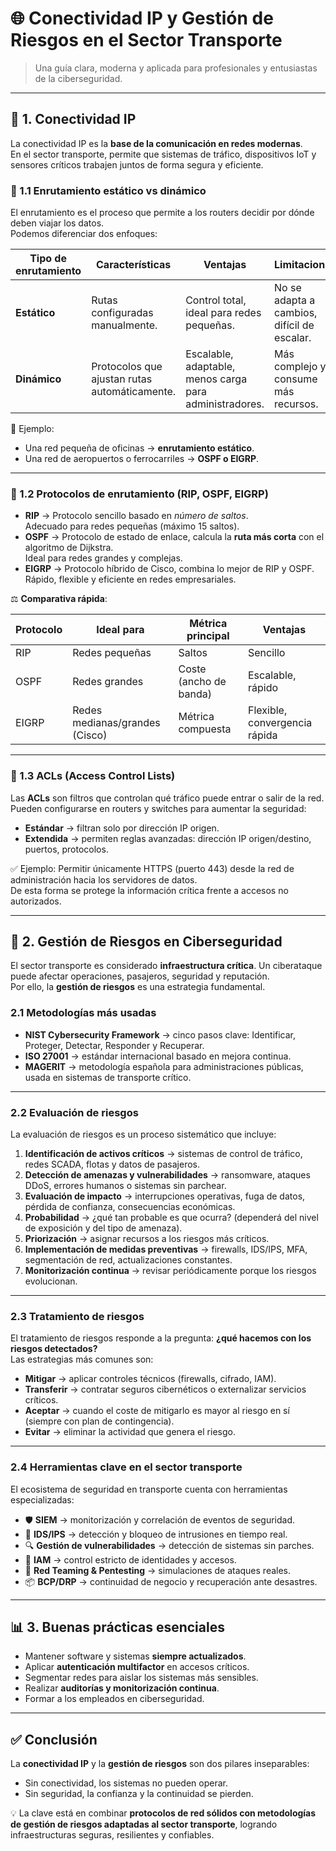 # 🌐 Conectividad IP y Gestión de Riesgos en el Sector Transporte

> Una guía clara, moderna y aplicada para profesionales y entusiastas de la ciberseguridad.

---

## 🚦 1. Conectividad IP

La conectividad IP es la **base de la comunicación en redes modernas**.  
En el sector transporte, permite que sistemas de tráfico, dispositivos IoT y sensores críticos trabajen juntos de forma segura y eficiente.

### 🔹 1.1 Enrutamiento estático vs dinámico

El enrutamiento es el proceso que permite a los routers decidir por dónde deben viajar los datos.  
Podemos diferenciar dos enfoques:

| Tipo de enrutamiento | Características | Ventajas | Limitaciones |
|----------------------|-----------------|----------|--------------|
| **Estático** | Rutas configuradas manualmente. | Control total, ideal para redes pequeñas. | No se adapta a cambios, difícil de escalar. |
| **Dinámico** | Protocolos que ajustan rutas automáticamente. | Escalable, adaptable, menos carga para administradores. | Más complejo y consume más recursos. |

📌 Ejemplo:  
- Una red pequeña de oficinas → **enrutamiento estático**.  
- Una red de aeropuertos o ferrocarriles → **OSPF o EIGRP**.

---

### 🔹 1.2 Protocolos de enrutamiento (RIP, OSPF, EIGRP)

- **RIP** → Protocolo sencillo basado en *número de saltos*.  
  Adecuado para redes pequeñas (máximo 15 saltos).  
- **OSPF** → Protocolo de estado de enlace, calcula la **ruta más corta** con el algoritmo de Dijkstra.  
  Ideal para redes grandes y complejas.  
- **EIGRP** → Protocolo híbrido de Cisco, combina lo mejor de RIP y OSPF.  
  Rápido, flexible y eficiente en redes empresariales.

⚖️ **Comparativa rápida**:

| Protocolo | Ideal para | Métrica principal | Ventajas |
|-----------|------------|------------------|----------|
| RIP | Redes pequeñas | Saltos | Sencillo |
| OSPF | Redes grandes | Coste (ancho de banda) | Escalable, rápido |
| EIGRP | Redes medianas/grandes (Cisco) | Métrica compuesta | Flexible, convergencia rápida |

---

### 🔹 1.3 ACLs (Access Control Lists)

Las **ACLs** son filtros que controlan qué tráfico puede entrar o salir de la red.  
Pueden configurarse en routers y switches para aumentar la seguridad:

- **Estándar** → filtran solo por dirección IP origen.  
- **Extendida** → permiten reglas avanzadas: dirección IP origen/destino, puertos, protocolos.

✅ Ejemplo: Permitir únicamente HTTPS (puerto 443) desde la red de administración hacia los servidores de datos.  
De esta forma se protege la información crítica frente a accesos no autorizados.

---

## 🔐 2. Gestión de Riesgos en Ciberseguridad

El sector transporte es considerado **infraestructura crítica**. Un ciberataque puede afectar operaciones, pasajeros, seguridad y reputación.  
Por ello, la **gestión de riesgos** es una estrategia fundamental.

### 2.1 Metodologías más usadas

- **NIST Cybersecurity Framework** → cinco pasos clave: Identificar, Proteger, Detectar, Responder y Recuperar.  
- **ISO 27001** → estándar internacional basado en mejora continua.  
- **MAGERIT** → metodología española para administraciones públicas, usada en sistemas de transporte crítico.

---

### 2.2 Evaluación de riesgos

La evaluación de riesgos es un proceso sistemático que incluye:

1. **Identificación de activos críticos** → sistemas de control de tráfico, redes SCADA, flotas y datos de pasajeros.  
2. **Detección de amenazas y vulnerabilidades** → ransomware, ataques DDoS, errores humanos o sistemas sin parchear.  
3. **Evaluación de impacto** → interrupciones operativas, fuga de datos, pérdida de confianza, consecuencias económicas.  
4. **Probabilidad** → ¿qué tan probable es que ocurra? (dependerá del nivel de exposición y del tipo de amenaza).  
5. **Priorización** → asignar recursos a los riesgos más críticos.  
6. **Implementación de medidas preventivas** → firewalls, IDS/IPS, MFA, segmentación de red, actualizaciones constantes.  
7. **Monitorización continua** → revisar periódicamente porque los riesgos evolucionan.

---

### 2.3 Tratamiento de riesgos

El tratamiento de riesgos responde a la pregunta: **¿qué hacemos con los riesgos detectados?**  
Las estrategias más comunes son:

- **Mitigar** → aplicar controles técnicos (firewalls, cifrado, IAM).  
- **Transferir** → contratar seguros cibernéticos o externalizar servicios críticos.  
- **Aceptar** → cuando el coste de mitigarlo es mayor al riesgo en sí (siempre con plan de contingencia).  
- **Evitar** → eliminar la actividad que genera el riesgo.  

---

### 2.4 Herramientas clave en el sector transporte

El ecosistema de seguridad en transporte cuenta con herramientas especializadas:

- 🛡️ **SIEM** → monitorización y correlación de eventos de seguridad.  
- 🚨 **IDS/IPS** → detección y bloqueo de intrusiones en tiempo real.  
- 🔍 **Gestión de vulnerabilidades** → detección de sistemas sin parches.  
- 👥 **IAM** → control estricto de identidades y accesos.  
- 🧪 **Red Teaming & Pentesting** → simulaciones de ataques reales.  
- 📦 **BCP/DRP** → continuidad de negocio y recuperación ante desastres.

---

## 📊 3. Buenas prácticas esenciales

- Mantener software y sistemas **siempre actualizados**.  
- Aplicar **autenticación multifactor** en accesos críticos.  
- Segmentar redes para aislar los sistemas más sensibles.  
- Realizar **auditorías y monitorización continua**.  
- Formar a los empleados en ciberseguridad.  

---

## ✅ Conclusión

La **conectividad IP** y la **gestión de riesgos** son dos pilares inseparables:  
- Sin conectividad, los sistemas no pueden operar.  
- Sin seguridad, la confianza y la continuidad se pierden.  

💡 La clave está en combinar **protocolos de red sólidos con metodologías de gestión de riesgos adaptadas al sector transporte**, logrando infraestructuras seguras, resilientes y confiables.
